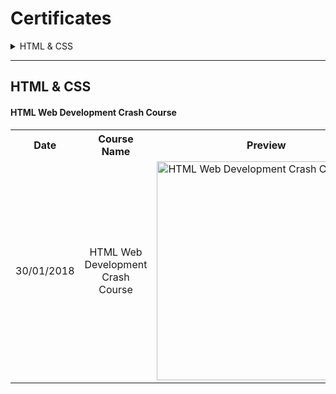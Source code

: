 # Certificates

<details>
  <summary>HTML & CSS</summary>
  
  - <a href="#example">HTML Web Development Crash Course</a>
          
  - [Bootstrap 4 from scratch by designing websites]()
  - [HTML and CSS Bootcamp]()
  - [HTML CSS: Essential steps to learn HTML CSS]()
  - [The Ultimate HTML Developer]()
  - [Complete Responsive Web Development Course 2018: 4 in 1]()
  - [HTML Fundamentals course]()
  - [HTML, CSS, and JavaScript - The Big Picture]()
</details>

<hr>

## HTML & CSS

#### HTML Web Development Crash Course
<table>
  <tr>
    <th>Date</th>
    <th>Course Name</th>
    <th>Preview</th>
  </tr>
  <tr>
    <td width="120">30/01/2018</td>
    <td align="center" width="400" id="example">HTML Web Development Crash Course</td>
    <td><img alt="HTML Web Development Crash Course" src="https://user-images.githubusercontent.com/46372013/79082631-0d5add80-7d17-11ea-9aaa-9afe19d30c3b.jpg" width="350" align="middle"></td>
  </tr>
</table>
